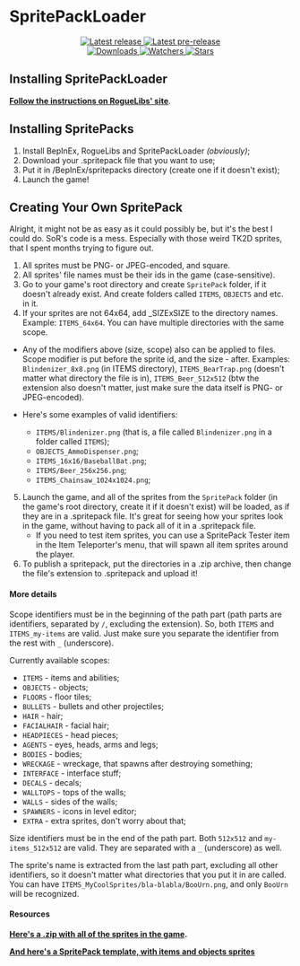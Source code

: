 # SpritePackLoader

<div align="center">
  <p>
    <a href="https://github.com/SugarBarrel/SpritePackLoader/releases/latest">
      <img src="https://img.shields.io/github/v/release/SugarBarrel/SpritePackLoader?label=Latest%20release&style=for-the-badge&logo=github" alt="Latest release"/>
    </a>
    <a href="https://github.com/SugarBarrel/SpritePackLoader/releases">
      <img src="https://img.shields.io/github/v/release/SugarBarrel/SpritePackLoader?include_prereleases&label=Latest%20pre-release&style=for-the-badge&logo=github" alt="Latest pre-release"/>
    </a>
    <br/>
    <a href="https://github.com/SugarBarrel/SpritePackLoader/releases">
      <img src="https://img.shields.io/github/downloads/SugarBarrel/SpritePackLoader/total?label=Downloads&style=for-the-badge" alt="Downloads"/>
    </a>
    <a href="https://github.com/SugarBarrel/SpritePackLoader/subscription">
      <img src="https://img.shields.io/github/watchers/SugarBarrel/SpritePackLoader?color=green&label=Watchers&style=for-the-badge" alt="Watchers"/>
    </a>
    <a href="https://github.com/SugarBarrel/SpritePackLoader/stargazers">
      <img src="https://img.shields.io/github/stars/SugarBarrel/SpritePackLoader?color=green&label=Stars&style=for-the-badge" alt="Stars"/>
    </a>
  </p>
</div>

## Installing SpritePackLoader

**[Follow the instructions on RogueLibs' site](https://sugarbarrel.github.io/RogueLibs/docs/user/installation)**.

## Installing SpritePacks

1. Install BepInEx, RogueLibs and SpritePackLoader *(obviously)*;
2. Download your .spritepack file that you want to use;
3. Put it in /BepInEx/spritepacks directory (create one if it doesn't exist);
4. Launch the game!

## Creating Your Own SpritePack

Alright, it might not be as easy as it could possibly be, but it's the best I could do. SoR's code is a mess. Especially with those weird TK2D sprites, that I spent months trying to figure out.
1. All sprites must be PNG- or JPEG-encoded, and square.
2. All sprites' file names must be their ids in the game (case-sensitive).
3. Go to your game's root directory and create `SpritePack` folder, if it doesn't already exist. And create folders called `ITEMS`, `OBJECTS` and etc. in it.
4. If your sprites are not 64x64, add _SIZExSIZE to the directory names. Example: `ITEMS_64x64`. You can have multiple directories with the same scope.

- Any of the modifiers above (size, scope) also can be applied to files. Scope modifier is put before the sprite id, and the size - after. Examples: `Blindenizer_8x8.png` (in ITEMS directory), `ITEMS_BearTrap.png` (doesn't matter what directory the file is in), `ITEMS_Beer_512x512` (btw the extension also doesn't matter, just make sure the data itself is PNG- or JPEG-encoded).

- Here's some examples of valid identifiers:
  - `ITEMS/Blindenizer.png` (that is, a file called `Blindenizer.png` in a folder called `ITEMS`);
  - `OBJECTS_AmmoDispenser.png`;
  - `ITEMS_16x16/BaseballBat.png`;
  - `ITEMS/Beer_256x256.png`;
  - `ITEMS_Chainsaw_1024x1024.png`;

5. Launch the game, and all of the sprites from the `SpritePack` folder (in the game's root directory, create it if it doesn't exist) will be loaded, as if they are in a .spritepack file. It's great for seeing how your sprites look in the game, without having to pack all of it in a .spritepack file.
   - If you need to test item sprites, you can use a SpritePack Tester item in the Item Teleporter's menu, that will spawn all item sprites around the player.
6. To publish a spritepack, put the directories in a .zip archive, then change the file's extension to .spritepack and upload it!

#### More details

Scope identifiers must be in the beginning of the path part (path parts are identifiers, separated by `/`, excluding the extension). So, both `ITEMS` and `ITEMS_my-items` are valid. Just make sure you separate the identifier from the rest with `_` (underscore).

Currently available scopes:
- `ITEMS` - items and abilities;
- `OBJECTS` - objects;
- `FLOORS` - floor tiles;
- `BULLETS` - bullets and other projectiles;
- `HAIR` - hair;
- `FACIALHAIR` - facial hair;
- `HEADPIECES` - head pieces;
- `AGENTS` - eyes, heads, arms and legs;
- `BODIES` - bodies;
- `WRECKAGE` - wreckage, that spawns after destroying something;
- `INTERFACE` - interface stuff;
- `DECALS` - decals;
- `WALLTOPS` - tops of the walls;
- `WALLS` - sides of the walls;
- `SPAWNERS` - icons in level editor;
- `EXTRA` - extra sprites, don't worry about that;

Size identifiers must be in the end of the path part. Both `512x512` and `my-items_512x512` are valid. They are separated with a `_` (underscore) as well.

The sprite's name is extracted from the last path part, excluding all other identifiers, so it doesn't matter what directories that you put it in are called. You can have `ITEMS_MyCoolSprites/bla-blabla/BooUrn.png`, and only `BooUrn` will be recognized.

#### Resources

**[Here's a .zip with all of the sprites in the game](https://cdn.discordapp.com/attachments/433748059172896769/934322414932869140/tk2d.zip).**

**[And here's a SpritePack template, with items and objects sprites](https://github.com/SugarBarrel/SpritePackLoader/releases/download/v1.0.1/SpritePackTemplate.zip)**
